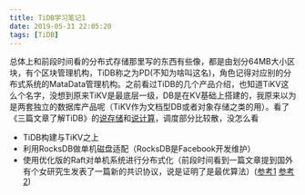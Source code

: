 ```yaml
---
title: TiDB学习笔记1
date: 2019-05-31 22:05:20
tags: [TiDB]
---
```


总体上和前段时间看的分布式存储那里写的东西有些像，都是由划分64MB大小区块，有个区块管理机构，TiDB称之为PD(不知为啥叫这名)，角色记得对应别的分布式系统的MataData管理机构。之前看过TiDB的几个产品介绍，也知道TiKV这么个名字，没想到原来TiKV是最底层一级，DB是在KV基础上搭建的，我原来以为是两套独立的数据库产品呢（TiKV作为文档型DB或者对象存储之类的用）。看了《三篇文章了解TiDB》的[说存储][1]和[说计算][2]，调度部分比较散，没怎么看

- TiDB构建与TiKV之上
- 利用RocksDB做单机磁盘适配（RocksDB是Facebook开发维护）
- 使用优化版的Raft对单机系统进行分布式化（前段时间看到一篇文章提到国外有个女研究生发表了一篇新的共识协议，说是证明了是最优算法）([参考1][3] [参考2][4])





[1]: https://pingcap.com/blog-cn/tidb-internal-1/
[2]: https://pingcap.com/blog-cn/tidb-internal-2/
[3]: http://hh360.user.srcf.net/blog/publications/
[4]: https://www.cl.cam.ac.uk/techreports/UCAM-CL-TR-935.pdf
